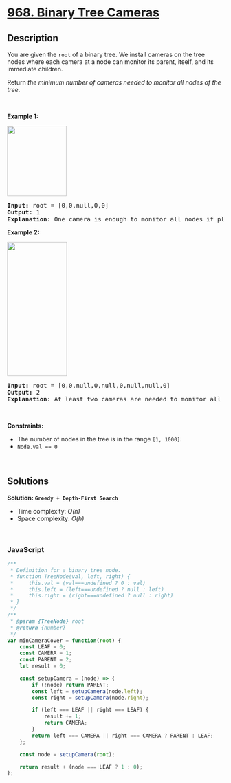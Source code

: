 # [968. Binary Tree Cameras](https://leetcode.com/problems/binary-tree-cameras)

## Description

<div class="elfjS" data-track-load="description_content"><p>You are given the <code>root</code> of a binary tree. We install cameras on the tree nodes where each camera at a node can monitor its parent, itself, and its immediate children.</p>

<p>Return <em>the minimum number of cameras needed to monitor all nodes of the tree</em>.</p>

<p>&nbsp;</p>
<p><strong class="example">Example 1:</strong></p>
<img alt="" src="https://assets.leetcode.com/uploads/2018/12/29/bst_cameras_01.png" style="width: 138px; height: 163px;">
<pre><strong>Input:</strong> root = [0,0,null,0,0]
<strong>Output:</strong> 1
<strong>Explanation:</strong> One camera is enough to monitor all nodes if placed as shown.
</pre>

<p><strong class="example">Example 2:</strong></p>
<img alt="" src="https://assets.leetcode.com/uploads/2018/12/29/bst_cameras_02.png" style="width: 139px; height: 312px;">
<pre><strong>Input:</strong> root = [0,0,null,0,null,0,null,null,0]
<strong>Output:</strong> 2
<strong>Explanation:</strong> At least two cameras are needed to monitor all nodes of the tree. The above image shows one of the valid configurations of camera placement.
</pre>

<p>&nbsp;</p>
<p><strong>Constraints:</strong></p>

<ul>
	<li>The number of nodes in the tree is in the range <code>[1, 1000]</code>.</li>
	<li><code>Node.val == 0</code></li>
</ul>
</div>

<p>&nbsp;</p>

## Solutions

**Solution: `Greedy + Depth-First Search`**
- Time complexity: <em>O(n)</em>
- Space complexity: <em>O(h)</em>

<p>&nbsp;</p>

### **JavaScript**

```js
/**
 * Definition for a binary tree node.
 * function TreeNode(val, left, right) {
 *     this.val = (val===undefined ? 0 : val)
 *     this.left = (left===undefined ? null : left)
 *     this.right = (right===undefined ? null : right)
 * }
 */
/**
 * @param {TreeNode} root
 * @return {number}
 */
var minCameraCover = function(root) {
    const LEAF = 0;
    const CAMERA = 1;
    const PARENT = 2;
    let result = 0;

    const setupCamera = (node) => {
        if (!node) return PARENT;
        const left = setupCamera(node.left);
        const right = setupCamera(node.right);

        if (left === LEAF || right === LEAF) {
            result += 1;
            return CAMERA;
        }
        return left === CAMERA || right === CAMERA ? PARENT : LEAF;
    };

    const node = setupCamera(root);

    return result + (node === LEAF ? 1 : 0);
};
```
